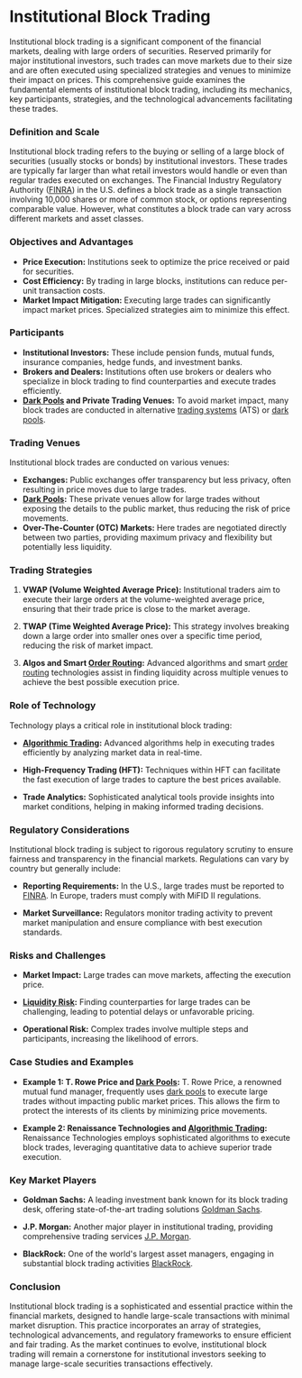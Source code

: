 # Institutional Block Trading

Institutional block trading is a significant component of the financial markets, dealing with large orders of securities. Reserved primarily for major institutional investors, such trades can move markets due to their size and are often executed using specialized strategies and venues to minimize their impact on prices. This comprehensive guide examines the fundamental elements of institutional block trading, including its mechanics, key participants, strategies, and the technological advancements facilitating these trades.

### Definition and Scale

Institutional block trading refers to the buying or selling of a large block of securities (usually stocks or bonds) by institutional investors. These trades are typically far larger than what retail investors would handle or even than regular trades executed on exchanges. The Financial Industry Regulatory Authority ([FINRA](../f/finra.md)) in the U.S. defines a block trade as a single transaction involving 10,000 shares or more of common stock, or options representing comparable value. However, what constitutes a block trade can vary across different markets and asset classes.

### Objectives and Advantages

- **Price Execution:** Institutions seek to optimize the price received or paid for securities.
- **Cost Efficiency:** By trading in large blocks, institutions can reduce per-unit transaction costs.
- **Market Impact Mitigation:** Executing large trades can significantly impact market prices. Specialized strategies aim to minimize this effect.

### Participants

- **Institutional Investors:** These include pension funds, mutual funds, insurance companies, hedge funds, and investment banks.
- **Brokers and Dealers:** Institutions often use brokers or dealers who specialize in block trading to find counterparties and execute trades efficiently.
- **[Dark Pools](../d/dark_pools.md) and Private Trading Venues:** To avoid market impact, many block trades are conducted in alternative [trading systems](../t/trading_systems.md) (ATS) or [dark pools](../d/dark_pools.md).

### Trading Venues

Institutional block trades are conducted on various venues:
 
- **Exchanges:** Public exchanges offer transparency but less privacy, often resulting in price moves due to large trades.
- **[Dark Pools](../d/dark_pools.md):** These private venues allow for large trades without exposing the details to the public market, thus reducing the risk of price movements.
- **Over-The-Counter (OTC) Markets:** Here trades are negotiated directly between two parties, providing maximum privacy and flexibility but potentially less liquidity.

### Trading Strategies

1. **VWAP (Volume Weighted Average Price):** Institutional traders aim to execute their large orders at the volume-weighted average price, ensuring that their trade price is close to the market average.
  
2. **TWAP (Time Weighted Average Price):** This strategy involves breaking down a large order into smaller ones over a specific time period, reducing the risk of market impact.

3. **Algos and Smart [Order Routing](../o/order_routing.md):** Advanced algorithms and smart [order routing](../o/order_routing.md) technologies assist in finding liquidity across multiple venues to achieve the best possible execution price.

### Role of Technology

Technology plays a critical role in institutional block trading:

- **[Algorithmic Trading](../a/algorithmic_trading.md):** Advanced algorithms help in executing trades efficiently by analyzing market data in real-time.
  
- **High-Frequency Trading (HFT):** Techniques within HFT can facilitate the fast execution of large trades to capture the best prices available.

- **Trade Analytics:** Sophisticated analytical tools provide insights into market conditions, helping in making informed trading decisions.

### Regulatory Considerations

Institutional block trading is subject to rigorous regulatory scrutiny to ensure fairness and transparency in the financial markets. Regulations can vary by country but generally include:

- **Reporting Requirements:** In the U.S., large trades must be reported to [FINRA](../f/finra.md). In Europe, traders must comply with MiFID II regulations.
  
- **Market Surveillance:** Regulators monitor trading activity to prevent market manipulation and ensure compliance with best execution standards.

### Risks and Challenges

- **Market Impact:** Large trades can move markets, affecting the execution price.
  
- **[Liquidity Risk](../l/liquidity_risk.md):** Finding counterparties for large trades can be challenging, leading to potential delays or unfavorable pricing.

- **Operational Risk:** Complex trades involve multiple steps and participants, increasing the likelihood of errors.

### Case Studies and Examples

- **Example 1: T. Rowe Price and [Dark Pools](../d/dark_pools.md):** T. Rowe Price, a renowned mutual fund manager, frequently uses [dark pools](../d/dark_pools.md) to execute large trades without impacting public market prices. This allows the firm to protect the interests of its clients by minimizing price movements.
  
- **Example 2: Renaissance Technologies and [Algorithmic Trading](../a/algorithmic_trading.md):** Renaissance Technologies employs sophisticated algorithms to execute block trades, leveraging quantitative data to achieve superior trade execution.

### Key Market Players

- **Goldman Sachs:** A leading investment bank known for its block trading desk, offering state-of-the-art trading solutions [Goldman Sachs](https://www.goldmansachs.com).
  
- **J.P. Morgan:** Another major player in institutional trading, providing comprehensive trading services [J.P. Morgan](https://www.jpmorgan.com).

- **BlackRock:** One of the world's largest asset managers, engaging in substantial block trading activities [BlackRock](https://www.blackrock.com).

### Conclusion

Institutional block trading is a sophisticated and essential practice within the financial markets, designed to handle large-scale transactions with minimal market disruption. This practice incorporates an array of strategies, technological advancements, and regulatory frameworks to ensure efficient and fair trading. As the market continues to evolve, institutional block trading will remain a cornerstone for institutional investors seeking to manage large-scale securities transactions effectively.
